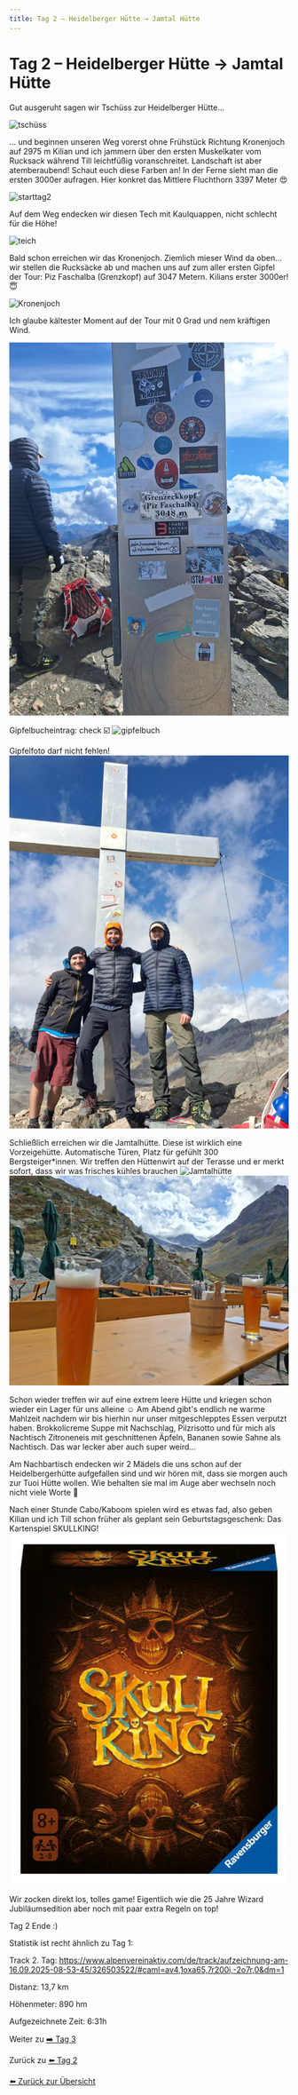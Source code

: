 ```yaml
---
title: Tag 2 – Heidelberger Hütte → Jamtal Hütte
---
```


# Tag 2 – Heidelberger Hütte → Jamtal Hütte

Gut ausgeruht sagen wir Tschüss zur Heidelberger Hütte...

![tschüss](Bilder/tag2/20250916_085617.jpg)

... und beginnen unseren Weg vorerst ohne Frühstück Richtung Kronenjoch auf 2975 m
Kilian und ich jammern über den ersten Muskelkater vom Rucksack während Till leichtfüßig voranschreitet.
Landschaft ist aber atemberaubend! Schaut euch diese Farben an! In der Ferne sieht man die ersten 3000er aufragen. Hier konkret das Mittlere Fluchthorn 3397 Meter 😍

![starttag2](Bilder/tag2/20250916_085547.jpg)


Auf dem Weg endecken wir diesen Tech mit Kaulquappen, nicht schlecht für die Höhe!

![teich](Bilder/tag2/20250916_104104.jpg)


Bald schon erreichen wir das Kronenjoch. Ziemlich mieser Wind da oben... wir stellen die Rucksäcke ab und machen uns auf zum aller ersten Gipfel der Tour: Piz Faschalba (Grenzkopf) auf 3047 Metern.
Kilians erster 3000er! 😇

![Kronenjoch](Bilder/tag2/20250916_120945.jpg)

Ich glaube kältester Moment auf der Tour mit 0 Grad und nem kräftigen Wind.

![Kronenjoch](Bilder/tag2/20250916_123150.jpg)

Gipfelbucheintrag: check ☑️
![gipfelbuch](Bilder/tag2/20250916_122728.jpg)

Gipfelfoto darf nicht fehlen!
![Gipfelfoto](Bilder/tag2/20250916_122939.jpg)

Schließlich erreichen wir die Jamtalhütte. Diese ist wirklich eine Vorzeigehütte. Automatische Türen, Platz für gefühlt 300 Bergsteiger*innen. Wir treffen den Hüttenwirt auf der Terasse und er merkt sofort, dass wir was frisches kühles brauchen
![Jamtalhütte](Bilder/tag2/20250916_151125.jpg)
![Getränke](Bilder/tag2/20250916_152500.jpg)

Schon wieder treffen wir auf eine extrem leere Hütte und kriegen schon wieder ein Lager für uns alleine ☺️ 
Am Abend gibt's endlich ne warme Mahlzeit nachdem wir bis hierhin nur unser mitgeschlepptes Essen verputzt haben. Brokkolicreme Suppe mit Nachschlag, Pilzrisotto und für mich als Nachtisch Zitroneneis mit geschnittenen Äpfeln, Bananen sowie Sahne als Nachtisch. Das war lecker aber auch super weird...

Am Nachbartisch endecken wir 2 Mädels die uns schon auf der Heidelbergerhütte aufgefallen sind und wir hören mit, dass sie morgen auch zur Tuoi Hütte wollen. Wie behalten sie mal im Auge aber wechseln noch nicht viele Worte 🧐

Nach einer Stunde Cabo/Kaboom spielen wird es etwas fad, also geben Kilian und ich Till schon früher als geplant sein Geburtstagsgeschenk: Das Kartenspiel SKULLKING! 
![skullking](Bilder/tag2/skull-king.jpeg)

Wir zocken direkt los, tolles game! Eigentlich wie die 25 Jahre Wizard Jubiläumsedition aber noch mit paar extra Regeln on top!

Tag 2 Ende :)

Statistik ist recht ähnlich zu Tag 1: 

Track 2. Tag: https://www.alpenvereinaktiv.com/de/track/aufzeichnung-am-16.09.2025-08-53-45/326503522/#caml=av4,1oxa65,7r200i,-2o7r,0&dm=1

Distanz: 13,7 km

Höhenmeter: 890 hm

Aufgezeichnete Zeit: 6:31h


Weiter zu [➡️ Tag 3](tag3.md)

Zurück zu [⬅️ Tag 2](tag2.md)

[⬅️ Zurück zur Übersicht](index.md)
